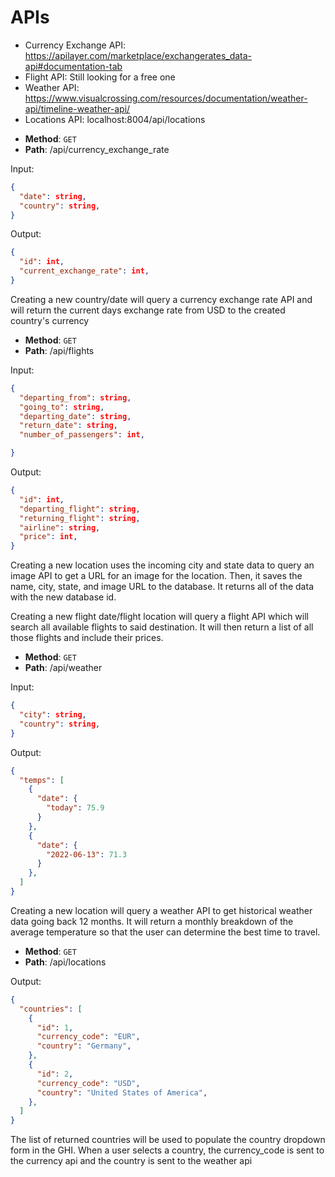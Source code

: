 # APIs

- Currency Exchange API: https://apilayer.com/marketplace/exchangerates_data-api#documentation-tab
- Flight API: Still looking for a free one 
- Weather API: https://www.visualcrossing.com/resources/documentation/weather-api/timeline-weather-api/
- Locations API: localhost:8004/api/locations

* **Method**: `GET`
* **Path**: /api/currency_exchange_rate

Input:

```json
{
  "date": string,  
  "country": string,
}
```

Output:

```json
{
  "id": int,
  "current_exchange_rate": int,
}
```

Creating a new country/date will query a currency exchange rate API
and will return the current days exchange rate from USD to the created country's currency


* **Method**: `GET`
* **Path**: /api/flights

Input:

```json
{
  "departing_from": string,
  "going_to": string, 
  "departing_date": string,
  "return_date": string,
  "number_of_passengers": int,

}
```

Output:

```json
{
  "id": int,
  "departing_flight": string,
  "returning_flight": string,
  "airline": string,
  "price": int,
}
```

Creating a new location uses the incoming city and state
data to query an image API to get a URL for an image for
the location. Then, it saves the name, city, state, and
image URL to the database. It returns all of the data
with the new database id.

Creating a new flight date/flight location will query a flight API which will search all available flights to said destination. It will then return a list of all those flights and include their prices. 

* **Method**: `GET`
* **Path**: /api/weather

Input:

```json
{
  "city": string,
  "country": string,
}
```

Output:

```json
{
  "temps": [
    {
      "date": {
        "today": 75.9
      }
    },
    {
      "date": {
        "2022-06-13": 71.3
      }
    },
  ]
}
```

Creating a new location will query a weather API to get historical weather data going back 12 months. It will return a monthly breakdown of the average temperature so that the user can determine the best time to travel. 


* **Method**: `GET`
* **Path**: /api/locations

Output:

```json
{
  "countries": [
    {
      "id": 1,
      "currency_code": "EUR",
      "country": "Germany",
    },
    {
      "id": 2,
      "currency_code": "USD",
      "country": "United States of America",
    },
  ]
}
```

The list of returned countries will be used to populate the country dropdown form in the GHI. When a user selects a country, the currency_code is sent to the currency api and the country is sent to the weather api
